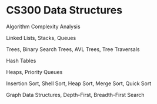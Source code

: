 # CS300 Data Structures

Algorithm Complexity Analysis

Linked Lists, Stacks, Queues

Trees, Binary Search Trees, AVL Trees, Tree Traversals

Hash Tables

Heaps, Priority Queues

Insertion Sort, Shell Sort, Heap Sort, Merge Sort, Quick Sort

Graph Data Structures, Depth-First, Breadth-First Search
